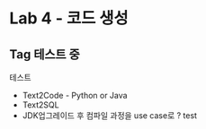 # Lab 4 - 코드 생성
## Tag 테스트 중
테스트
- Text2Code - Python or Java
- Text2SQL
- JDK업그레이드 후 컴파일 과정을 use case로 ?
test
